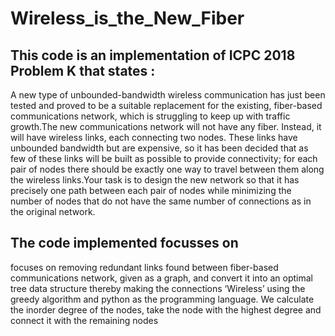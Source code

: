 # Wireless_is_the_New_Fiber
## This code is an implementation of ICPC 2018 Problem K that states : 

A new type of unbounded-bandwidth wireless communication has just been tested and proved to be a
suitable replacement for the existing, fiber-based communications network, which is struggling to keep
up with traffic growth.The new communications network will not have any fiber. Instead, it will have wireless links, each
connecting two nodes. These links have unbounded bandwidth but are expensive, so it has been decided
that as few of these links will be built as possible to provide connectivity; for each pair of nodes there
should be exactly one way to travel between them along the wireless links.Your task is to design the new network so that it has precisely one path between each pair of nodes while
minimizing the number of nodes that do not have the same number of connections as in the original
network.

## The code implemented focusses on 
focuses on removing redundant links found between fiber-based communications network, given as a graph, and convert it into an optimal tree data structure thereby making the connections ‘Wireless’ using the greedy algorithm and python as the programming language.
We calculate the inorder degree of the nodes, take the node with the highest degree and connect it with the remaining nodes
